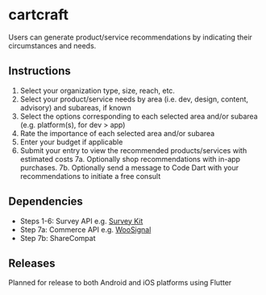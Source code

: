 ﻿# cartcraft

Users can generate product/service recommendations by indicating their circumstances and needs.

## Instructions

1. Select your organization type, size, reach, etc.
2. Select your product/service needs by area (i.e. dev, design, content, advisory) and subareas, if known
3. Select the options corresponding to each selected area and/or subarea (e.g. platform(s), for dev > app)
4. Rate the importance of each selected area and/or subarea
5. Enter your budget if applicable
6. Submit your entry to view the recommended products/services with estimated costs
7a. Optionally shop recommendations with in-app purchases.
7b. Optionally send a message to Code Dart with your recommendations to initiate a free consult

## Dependencies

* Steps 1-6: Survey API e.g. [Survey Kit](https://pub.dev/packages/survey_kit)
* Step 7a: Commerce API e.g. [WooSignal](https://woosignal.com)
* Step 7b: ShareCompat


## Releases

Planned for release to both Android and iOS platforms using Flutter